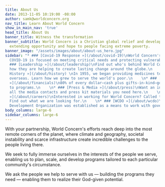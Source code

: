 ```yaml
---
title: About Us
date: 2013-11-05 10:19:00 -08:00
author: samk@worldconcern.org
nav_title: Learn About World Concern
show_in_main_nav: 'true'
head_title: About Us
banner_title: Witness the transformation
banner_subtitle: World Concern is a Christian global relief and development agency
  extending opportunity and hope to people facing extreme poverty.
banner_image: "/assets/images/about/about-us_hero.jpg"
sidebar: "* ### [Covid-19 Response »](/about/covid-19)\nWorld Concern's response to
  COVID-19 is focused on meeting critical needs and protecting vulnerable families.\n\n*
  ### [Leadership »](/about/leadership)\nFind out who's behind World Concern, and
  how they are helping to create lasting change around the globe.\n    \n* ### [Our
  History »](/about/history) \nIn 1955, we began providing medicines to hospitals
  overseas. Learn how we grew to serve the world's poor.\n    \n* ### [Financials
  »](/about/financials)\n80% of every dollar—cash plus gifts-in-kind—goes directly
  to programs.\n    \n* ### [Press & Media »](/about/press)\nWant an interview? Find
  all the media contacts and press kit materials you need here.\n    \n* ### [Careers
  »](/about/careers)\nInterested in working for World Concern? Called to make a difference?
  Find out what we are looking for.\n    \n* ### [WCDO »](/about/wcdo)\nWorld Concern
  Development Organization was established as a means to work with governments."
body_columns: large-6
sidebar_columns: large-6
---
```


<span class="highlight">With your partnership</span>, World Concern's efforts reach deep into the most remote corners of the planet, where climate and geography, societal instability and scarce infrastructure create incredible challenges to the people living there.

We seek to fully immerse ourselves in the interests of the people we serve, enabling us to plan, scale, and develop programs tailored to each particular community's circumstance.

We ask the people we help to serve with us &mdash; building the programs they need &mdash; enabling them to realize their God-given potential.
